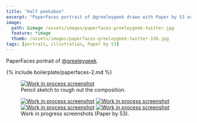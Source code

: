 ```yaml
---
title: "Half peekaboo"
excerpt: "PaperFaces portrait of @greeleygeek drawn with Paper by 53 on an iPad."
image: 
  path: &image /assets/images/paperfaces-greeleygeek-twitter.jpg 
  feature: *image
  thumb: /assets/images/paperfaces-greeleygeek-twitter-150.jpg
tags: [portrait, illustration, Paper by 53]
---
```


PaperFaces portrait of [@greeleygeek](http://twitter.com/greeleygeek).

{% include boilerplate/paperfaces-2.md %}

<figure>
	<a href="{{ site.url }}/assets/images/paperfaces-greeleygeek-process-1-lg.jpg"><img src="{{ site.url }}/assets/images/paperfaces-greeleygeek-process-1-750.jpg" alt="Work in process screenshot"></a>
	<figcaption>Pencil sketch to rough out the composition.</figcaption>
</figure>

<figure class="half">
	<a href="{{ site.url }}/assets/images/paperfaces-greeleygeek-process-2-lg.jpg"><img src="{{ site.url }}/assets/images/paperfaces-greeleygeek-process-2-600.jpg" alt="Work in process screenshot"></a>
	<a href="{{ site.url }}/assets/images/paperfaces-greeleygeek-process-3-lg.jpg"><img src="{{ site.url }}/assets/images/paperfaces-greeleygeek-process-3-600.jpg" alt="Work in process screenshot"></a>
	<a href="{{ site.url }}/assets/images/paperfaces-greeleygeek-process-4-lg.jpg"><img src="{{ site.url }}/assets/images/paperfaces-greeleygeek-process-4-600.jpg" alt="Work in process screenshot"></a>
	<a href="{{ site.url }}/assets/images/paperfaces-greeleygeek-process-5-lg.jpg"><img src="{{ site.url }}/assets/images/paperfaces-greeleygeek-process-5-600.jpg" alt="Work in process screenshot"></a>
	<figcaption>Work in progress screenshots (Paper by 53).</figcaption>
</figure>
